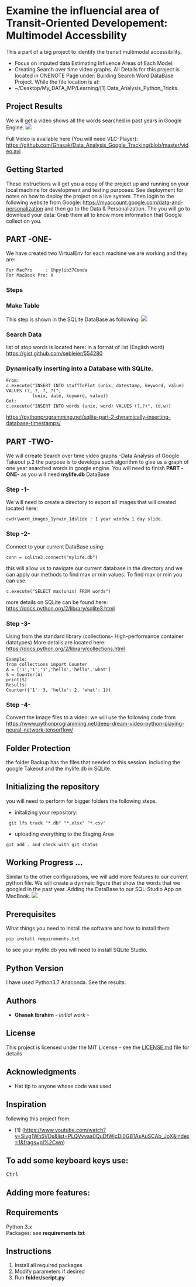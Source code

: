 # Examine the influencial area of Transit-Oriented Developement: Multimodel Accessbility
This a part of a big project to identify the transit multimodal accessibility.
* Focus on imputed data
Estimating Influence Areas of Each Model:
* Creating Search over time video graphs.
All Details for this project is located in ONENOTE Page under: Building Search Word DataBase Project.
While the file location is at:
* ~/Desktop/My_DATA_MP/Learning/[1] Data_Analysis_Python_Tricks.


## Project Results
We will get a video shows all the words searched in past years in Google Engine.
![](https://github.com/Ghasak/Data_Analysis_Google_Tracking/blob/master/video.gif)


Full Video is available here (You will need VLC-Player):
https://github.com/Ghasak/Data_Analysis_Google_Tracking/blob/master/video.avi



## Getting Started
These instructions will get you a copy of the project up and running on your local machine for development and testing purposes. See deployment for notes on how to deploy the project on a live system.
Then login to the following website from Google:
https://myaccount.google.com/data-and-personalization
and then go to the Data & Personalization.
The you will go to download your data:
Grab them all to know more information that Google collect on you.

## PART -ONE-
We have created two VirtualEnv for each machine we are working and they are:

```
For MacPro     : Ghpylib37Conda
For MacBook Pro: X
```

### Steps
### Make Table
This step is shown in the SQLite DataBase as following:
![](https://github.com/Ghasak/Data_Analysis_Google_Tracking/blob/master/1.png)

### Search Data
list of stop words is located here: in a format of list (English word)
https://gist.github.com/sebleier/554280

### Dynamically inserting into a Database with SQLite.
```
From:
c.execute("INSERT INTO stuffToPlot (unix, datestamp, keyword, value) VALUES (?, ?, ?, ?)",
          (unix, date, keyword, value))
Get:
c.execute("INSERT INTO words (unix, word) VALUES (?,?)", (d,w))
```
https://pythonprogramming.net/sqlite-part-2-dynamically-inserting-database-timestamps/

## PART -TWO-
We will crreate Search over time video graphs -Data Analysis of Google Takeout p.2
the purpose is to develope such algorithm to give us a graph of one year searched words in google engine.
You will need to finish **PART -ONE-** as you will need **mylife.db** DataBase
### Step -1-
We will need to create a directory to export all images that will created located here:
```
cwd+\word_images_1yrwin_1dslide : 1 year window 1 day slide.
```
### Step -2-
Connect to your current DataBase using:
```
conn = sqlite3.connect("mylife.db")
```
this will allow us to navigate our current database in the directory and we can apply our methods to find max or min values. To find max or min you can use
```
c.execute("SELECT max(unix) FROM words")
```
more details on SQLite can be found here: https://docs.python.org/2/library/sqlite3.html


### Step -3-
Using from the standard library (collections- High-performance container datatypes)
More details are located here:
https://docs.python.org/2/library/collections.html
```
Example:
from collections import Counter
A = ['1','1','1','hello','hello','what']
S = Counter(A)
print(S)
Results:
Counter({'1': 3, 'hello': 2, 'what': 1})
```


### Step -4-
Convert the Image files to a video: we will use the following code from
https://www.pythonprogramming.net/deep-dream-video-python-playing-neural-network-tensorflow/



## Folder Protection
the folder Backup has the files that needed to this session.
including the google Takeout and the mylife.db in SQLite.

## Initializing the repository
you will need to perform for bigger folders the following steps.
* initalizing your repository:
```
 git lfs track "*.db" "*.xlsx" "*.csv"
```
* uploading everything to the Staging Area
```
git add . and check with git status
```

## Working Progress ...
Similar to the other configurations, we will add more features to our current python file.
We will create a dynmaic figure that show the words that we googled in the past year.
Adding the DataBase to our SQL-Studio App on MacBook.
![](https://github.com/Ghasak/Data_Analysis_Google_Tracking/blob/master/2.gif)

## Prerequisites
What things you need to install the software and how to install them

```
pip install requirements.txt
```
to see your mylife.db you will need to install SQLite Studio.
## Python Version

I have used Python3.7 Anaconda.
See the results:
![]()
## Authors

* **Ghasak Ibrahim** - *Initial work* -

## License
This project is licensed under the MIT License - see the [LICENSE.md](LICENSE.md) file for details
## Acknowledgments
* Hat tip to anyone whose code was used

## Inspiration
following this project from:
* [1] (https://www.youtube.com/watch?v=Siyg1Wn5VDs&list=PLQVvvaa0QuDfWjcDi0GB1AsAuSCAb_JoX&index=1&frags=pl%2Cwn)

## To add some keyboard keys use:
<kbd>Ctrl</kbd>
## Adding more features:
## Requirements
Python 3.x <br />
Packages: see **requirements.txt** <br />
## Instructions
1. Install all required packages
2. Modify parameters if desired
3. Run **folder/script.py**
